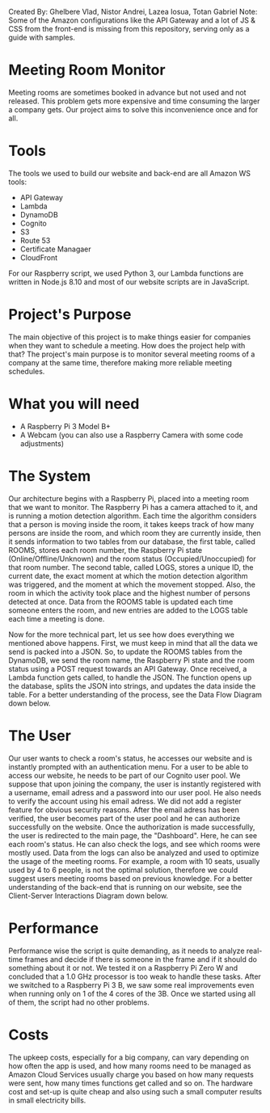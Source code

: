 Created By: Ghelbere Vlad, Nistor Andrei, Lazea Iosua, Totan Gabriel
Note: Some of the Amazon configurations like the API Gateway and a lot of JS & CSS from the front-end is missing from this repository, serving only as a guide with samples.

# Meeting Room Monitor

Meeting rooms are sometimes booked in advance but not used and not released. This problem gets more expensive and time consuming the larger a company gets. Our project aims to solve this inconvenience once and for all.

# Tools

The tools we used to build our website and back-end are all Amazon WS tools:
- API Gateway
- Lambda
- DynamoDB
- Cognito
- S3
- Route 53
- Certificate Managaer
- CloudFront

For our Raspberry script, we used Python 3, our Lambda functions are
written in Node.js 8.10 and most of our website scripts are in JavaScript. 

# Project's Purpose

The main objective of this project is to make things easier for companies
when they want to schedule a meeting. How does the project help with that?
The project's main purpose is to monitor several meeting rooms of a company
at the same time, therefore making more reliable meeting schedules.

# What you will need

- A Raspberry Pi 3 Model B+
- A Webcam (you can also use a Raspberry Camera with some code adjustments)

# The System

Our architecture begins with a Raspberry Pi, placed into a meeting room that we want to monitor. The Raspberry Pi has a camera attached to it, and is running a motion detection algorithm. Each time the algorithm considers that a person is moving inside the room, it takes keeps track of how many persons are inside the room, and which room they are currently inside, then it sends information to two tables from our database, the first table, called ROOMS, stores each room number, the Raspberry Pi state (Online/Offline/Unknown) and the room status (Occupied/Unoccupied) for that room number. The second table, called LOGS, stores a unique ID, the current date, the exact moment at which the motion detection algorithm was triggered, and the moment at which the movement stopped. Also, the room in which the activity took place and the highest number of persons detected at once. Data from the ROOMS table is updated each time someone enters the room, and new entries are added to the LOGS table each time a meeting is done. 

Now for the more technical part, let us see how does everything we mentioned above happens. First, we must keep in mind that all the data we send is packed into a JSON. So, to update the ROOMS tables from the DynamoDB, we send the room name, the Raspberry Pi state and the room status using a POST request towards an API Gateway. Once received, a Lambda function gets called, to handle the JSON. The function opens up the database, splits the JSON into strings, and updates the data inside the table. For a better understanding of the process, see the Data Flow Diagram down below.

# The User

Our user wants to check a room's status, he accesses our website and is instantly prompted with an authentication menu. For a user to be able to access our website, he needs to be part of our Cognito user pool. We suppose that upon joining the company, the user is instantly registered with a username, email adress and a password into our user pool. He also needs to verify the account using his email adress. We did not add a register feature for obvious security reasons. After the email adress has been verified, the user becomes part of the user pool and he can authorize successfully on the website. Once the authorization is made successfully, the user is redirected to the main page, the "Dashboard". Here, he can see each room's status. He can also check the logs, and see which rooms were mostly used. Data from the logs can also be analyzed and used to optimize the usage of the meeting rooms. For example, a room with 10 seats, usually used by 4 to 6 people, is not the optimal solution, therefore we could suggest users meeting rooms based on previous knowledge. For a better understanding of the back-end that is running on our website, see the Client-Server Interactions Diagram down below.

# Performance

Performance wise the script is quite demanding, as it needs to analyze real-time frames and decide if there is someone in the frame and if it should do something about it or not. We tested it on a Raspberry Pi Zero W and concluded that a 1.0 GHz processor is too weak to handle these tasks. After we switched to a Raspberry Pi 3 B, we saw some real improvements even when running only on 1 of the 4 cores of the 3B. Once we started using all of them, the script had no other problems. 

# Costs

The upkeep costs, especially for a big company, can vary depending on how often the app is used, and how many rooms need to be managed as Amazon Cloud Services usually charge you based on how many requests were sent, how many times functions get called and so on. The hardware cost and set-up is quite cheap and also using such a small computer results in small electricity bills.

